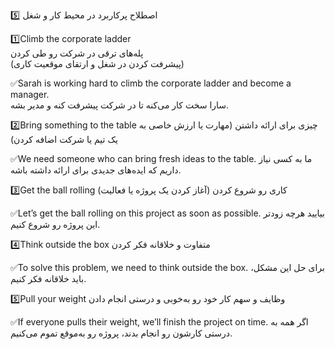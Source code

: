 5️⃣ اصطلاح پرکاربرد در محیط کار و شغل

1️⃣Climb the corporate ladder 
<br>
پله‌های ترقی در شرکت رو طی کردن<br>
(پیشرفت کردن در شغل و ارتقای موقعیت کاری)

✅Sarah is working hard to climb the corporate ladder and become a manager.<br>
سارا سخت کار می‌کنه تا در شرکت پیشرفت کنه و مدیر بشه.

2️⃣Bring something to the table
چیزی برای ارائه داشتن
(مهارت یا ارزش خاصی به یک تیم یا شرکت اضافه کردن)

✅We need someone who can bring fresh ideas to the table.
ما به کسی نیاز داریم که ایده‌های جدیدی برای ارائه داشته باشه.

3️⃣Get the ball rolling 
کاری رو شروع کردن
(آغاز کردن یک پروژه یا فعالیت)

✅Let’s get the ball rolling on this project as soon as possible.
بیایید هرچه زودتر این پروژه رو شروع کنیم.

4️⃣Think outside the box 
متفاوت و خلاقانه فکر کردن

✅To solve this problem, we need to think outside the box.
برای حل این مشکل، باید خلاقانه فکر کنیم.

5️⃣Pull your weight
وظایف و سهم کار خود رو به‌خوبی و درستی انجام دادن

✅If everyone pulls their weight, we’ll finish the project on time.
اگر همه به درستی کارشون رو انجام بدند، پروژه رو به‌موقع تموم می‌کنیم.

